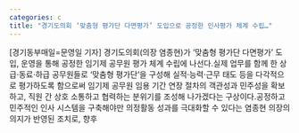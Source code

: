 ```yaml
---
categories: c
title: "경기도의회 ‘맞춤형 평가단 다면평가’ 도입으로 공정한 인사평가 체계 수립…"
---
```

[경기동부매일=문영일 기자] 경기도의회(의장 염종현)가 ‘맞춤형 평가단 다면평가’ 도입, 운영을 통해 공정한 임기제 공무원 평가 체계 수립에 나선다.실제 업무를 함께 한 상급·동료·하급 공무원들로 ‘맞춤형 평가단’을 구성해 실적·능력·근무 태도 등을 다각적으로 평가하도록 함으로써 임기제 공무원 임용 기간 연장 절차의 객관성과 민주성을 확보하고, 직원 간 상호 소통하고 협력하는 분위기를 조성해 나가겠다는 구상이다.공정하고 민주적인 인사 시스템을 구축해야만 의정활동 성과를 극대화할 수 있다는 염종현 의장의 의지가 반영된 조치로, 향후
